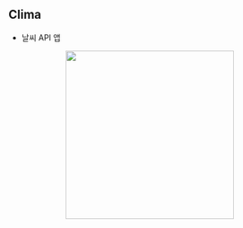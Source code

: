 ## Clima

- 날씨 API 앱

<div style="text-align: center">
   <img src="Screenshot.gif" width="300px" />
</div>
